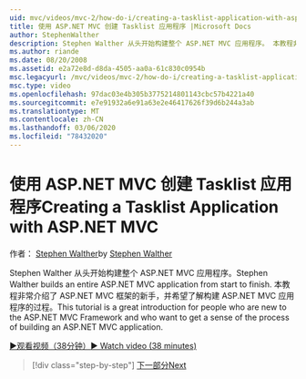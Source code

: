 ```yaml
---
uid: mvc/videos/mvc-2/how-do-i/creating-a-tasklist-application-with-aspnet-mvc
title: 使用 ASP.NET MVC 创建 Tasklist 应用程序 |Microsoft Docs
author: StephenWalther
description: Stephen Walther 从头开始构建整个 ASP.NET MVC 应用程序。 本教程非常适合于 ASP.NET MV 的新手 。
ms.author: riande
ms.date: 08/20/2008
ms.assetid: e2a72e8d-d8da-4505-aa0a-61c830c0954b
msc.legacyurl: /mvc/videos/mvc-2/how-do-i/creating-a-tasklist-application-with-aspnet-mvc
msc.type: video
ms.openlocfilehash: 97dac03e4b305b3775214801143cbc57b4221a40
ms.sourcegitcommit: e7e91932a6e91a63e2e46417626f39d6b244a3ab
ms.translationtype: MT
ms.contentlocale: zh-CN
ms.lasthandoff: 03/06/2020
ms.locfileid: "78432020"
---
```

# <a name="creating-a-tasklist-application-with-aspnet-mvc"></a><span data-ttu-id="7dff0-104">使用 ASP.NET MVC 创建 Tasklist 应用程序</span><span class="sxs-lookup"><span data-stu-id="7dff0-104">Creating a Tasklist Application with ASP.NET MVC</span></span>

<span data-ttu-id="7dff0-105">作者： [Stephen Walther](https://github.com/StephenWalther)</span><span class="sxs-lookup"><span data-stu-id="7dff0-105">by [Stephen Walther](https://github.com/StephenWalther)</span></span>

<span data-ttu-id="7dff0-106">Stephen Walther 从头开始构建整个 ASP.NET MVC 应用程序。</span><span class="sxs-lookup"><span data-stu-id="7dff0-106">Stephen Walther builds an entire ASP.NET MVC application from start to finish.</span></span> <span data-ttu-id="7dff0-107">本教程非常介绍了 ASP.NET MVC 框架的新手，并希望了解构建 ASP.NET MVC 应用程序的过程。</span><span class="sxs-lookup"><span data-stu-id="7dff0-107">This tutorial is a great introduction for people who are new to the ASP.NET MVC Framework and who want to get a sense of the process of building an ASP.NET MVC application.</span></span>

[<span data-ttu-id="7dff0-108">&#9654;观看视频（38分钟）</span><span class="sxs-lookup"><span data-stu-id="7dff0-108">&#9654; Watch video (38 minutes)</span></span>](https://channel9.msdn.com/Blogs/ASP-NET-Site-Videos/creating-a-tasklist-application-with-aspnet-mvc)

> [!div class="step-by-step"]
> [<span data-ttu-id="7dff0-109">下一部分</span><span class="sxs-lookup"><span data-stu-id="7dff0-109">Next</span></span>](creating-a-movie-database-application-in-15-minutes-with-aspnet-mvc.md)

